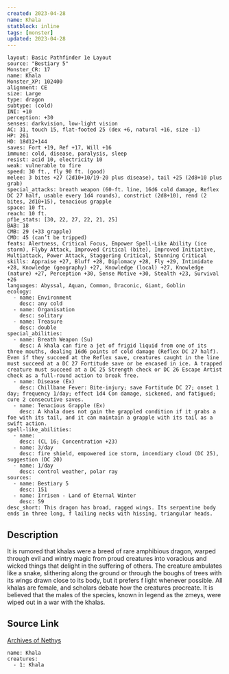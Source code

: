 ```yaml
---
created: 2023-04-28
name: Khala
statblock: inline
tags: [monster]
updated: 2023-04-28
---
```

```statblock
layout: Basic Pathfinder 1e Layout
source: "Bestiary 5"
Monster_CR: 17
name: Khala
Monster_XP: 102400
alignment: CE
size: Large
type: dragon
subtype: (cold)
INI: +10
perception: +30
senses: darkvision, low-light vision
AC: 31, touch 15, flat-footed 25 (dex +6, natural +16, size -1)
HP: 261
HD: 18d12+144
saves: Fort +19, Ref +17, Will +16
immune: cold, disease, paralysis, sleep
resist: acid 10, electricity 10
weak: vulnerable to fire
speed: 30 ft., fly 90 ft. (good)
melee: 3 bites +27 (2d10+10/19-20 plus disease), tail +25 (2d8+10 plus grab)
special_attacks: breath weapon (60-ft. line, 16d6 cold damage, Reflex DC 27 half, usable every 1d4 rounds), constrict (2d8+10), rend (2 bites, 2d10+15), tenacious grapple
space: 10 ft.
reach: 10 ft.
pf1e_stats: [30, 22, 27, 22, 21, 25]
BAB: 18
CMB: 29 (+33 grapple)
CMD: 45 (can’t be tripped)
feats: Alertness, Critical Focus, Empower Spell-Like Ability (ice storm), Flyby Attack, Improved Critical (bite), Improved Initiative, Multiattack, Power Attack, Staggering Critical, Stunning Critical
skills: Appraise +27, Bluff +28, Diplomacy +28, Fly +29, Intimidate +28, Knowledge (geography) +27, Knowledge (local) +27, Knowledge (nature) +27, Perception +30, Sense Motive +30, Stealth +23, Survival +26
languages: Abyssal, Aquan, Common, Draconic, Giant, Goblin
ecology:
  - name: Environment
    desc: any cold
  - name: Organisation
    desc: solitary
  - name: Treasure
    desc: double
special_abilities:
  - name: Breath Weapon (Su)
    desc: A khala can fire a jet of frigid liquid from one of its three mouths, dealing 16d6 points of cold damage (Reflex DC 27 half). Even if they succeed at the Reflex save, creatures caught in the line must succeed at a DC 27 Fortitude save or be encased in ice. A trapped creature must succeed at a DC 25 Strength check or DC 26 Escape Artist check as a full-round action to break free.
  - name: Disease (Ex)
    desc: Chillbane Fever: Bite-injury; save Fortitude DC 27; onset 1 day; frequency 1/day; effect 1d4 Con damage, sickened, and fatigued; cure 2 consecutive saves.
  - name: Tenacious Grapple (Ex)
    desc: A khala does not gain the grappled condition if it grabs a foe with its tail, and it can maintain a grapple with its tail as a swift action.
spell-like_abilities:
  - name:
    desc: (CL 16; Concentration +23)
  - name: 3/day
    desc: fire shield, empowered ice storm, incendiary cloud (DC 25), suggestion (DC 20)
  - name: 1/day
    desc: control weather, polar ray
sources:
  - name: Bestiary 5
    desc: 151
  - name: Irrisen - Land of Eternal Winter
    desc: 59
desc_short: This dragon has broad, ragged wings. Its serpentine body ends in three long, f lailing necks with hissing, triangular heads.
```
## Description
It is rumored that khalas were a breed of rare amphibious dragon, warped through evil and wintry magic from proud creatures into voracious and wicked things that delight in the suffering of others. The creature ambulates like a snake, slithering along the ground or through the boughs of trees with its wings drawn close to its body, but it prefers f light whenever possible. All khalas are female, and scholars debate how the creatures procreate. It is believed that the males of the species, known in legend as the zmeys, were wiped out in a war with the khalas.
## Source Link
[Archives of Nethys](https://aonprd.com/MonsterDisplay.aspx?ItemName=Khala)
```encounter-table
name: Khala
creatures:
  - 1: Khala
```
